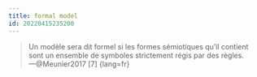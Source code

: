 ```yaml
---
title: formal model
id: 20220415235200
---
```


>Un modèle sera dit formel si les formes sémiotiques qu’il contient sont un ensemble de symboles strictement régis par des règles.  
—@Meunier2017 [7] 
{lang=fr}

